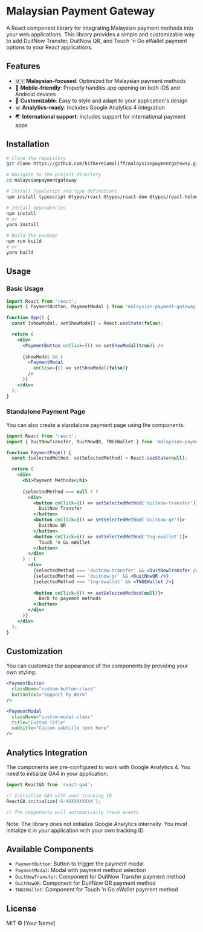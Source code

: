 # Malaysian Payment Gateway

A React component library for integrating Malaysian payment methods into your web applications. This library provides a simple and customizable way to add DuitNow Transfer, DuitNow QR, and Touch 'n Go eWallet payment options to your React applications.

## Features

- 🇲🇾 **Malaysian-focused**: Optimized for Malaysian payment methods
- 📱 **Mobile-friendly**: Properly handles app opening on both iOS and Android devices
- 🎨 **Customizable**: Easy to style and adapt to your application's design
- 📊 **Analytics-ready**: Includes Google Analytics 4 integration
- 🌏 **International support**: Includes support for international payment apps

## Installation

```bash
# Clone the repository
git clone https://github.com/hithereiamaliff/malaysianpaymentgateway.git

# Navigate to the project directory
cd malaysianpaymentgateway

# Install TypeScript and type definitions
npm install typescript @types/react @types/react-dom @types/react-helmet

# Install dependencies
npm install
# or
yarn install

# Build the package
npm run build
# or
yarn build
```

## Usage

### Basic Usage

```jsx
import React from 'react';
import { PaymentButton, PaymentModal } from 'malaysian-payment-gateway';

function App() {
  const [showModal, setShowModal] = React.useState(false);

  return (
    <div>
      <PaymentButton onClick={() => setShowModal(true)} />
      
      {showModal && (
        <PaymentModal 
          onClose={() => setShowModal(false)}
        />
      )}
    </div>
  );
}
```

### Standalone Payment Page

You can also create a standalone payment page using the components:

```jsx
import React from 'react';
import { DuitNowTransfer, DuitNowQR, TNGEWallet } from 'malaysian-payment-gateway';

function PaymentPage() {
  const [selectedMethod, setSelectedMethod] = React.useState(null);

  return (
    <div>
      <h1>Payment Methods</h1>
      
      {selectedMethod === null ? (
        <div>
          <button onClick={() => setSelectedMethod('duitnow-transfer')}>
            DuitNow Transfer
          </button>
          <button onClick={() => setSelectedMethod('duitnow-qr')}>
            DuitNow QR
          </button>
          <button onClick={() => setSelectedMethod('tng-ewallet')}>
            Touch 'n Go eWallet
          </button>
        </div>
      ) : (
        <div>
          {selectedMethod === 'duitnow-transfer' && <DuitNowTransfer />}
          {selectedMethod === 'duitnow-qr' && <DuitNowQR />}
          {selectedMethod === 'tng-ewallet' && <TNGEWallet />}
          
          <button onClick={() => setSelectedMethod(null)}>
            Back to payment methods
          </button>
        </div>
      )}
    </div>
  );
}
```

## Customization

You can customize the appearance of the components by providing your own styling:

```jsx
<PaymentButton 
  className="custom-button-class"
  buttonText="Support My Work"
/>

<PaymentModal
  className="custom-modal-class"
  title="Custom Title"
  subtitle="Custom subtitle text here"
/>
```

## Analytics Integration

The components are pre-configured to work with Google Analytics 4. You need to initialize GA4 in your application:

```jsx
import ReactGA from 'react-ga4';

// Initialize GA4 with your tracking ID
ReactGA.initialize('G-XXXXXXXXXX');

// The components will automatically track events
```

Note: The library does not initialize Google Analytics internally. You must initialize it in your application with your own tracking ID.

## Available Components

- `PaymentButton`: Button to trigger the payment modal
- `PaymentModal`: Modal with payment method selection
- `DuitNowTransfer`: Component for DuitNow Transfer payment method
- `DuitNowQR`: Component for DuitNow QR payment method
- `TNGEWallet`: Component for Touch 'n Go eWallet payment method

## License

MIT © [Your Name]
